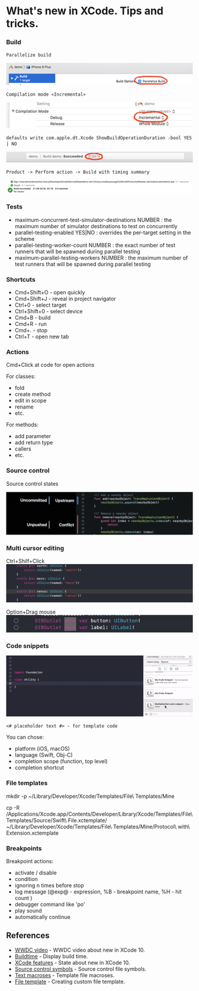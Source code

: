 # What's new in XCode. Tips and tricks.


### Build

```
Parallelize build 
```
![alt text](https://github.com/luximetr/demo/blob/develop/sources/parallelize_build.png)

```
Compilation mode «Incremental»
```
![alt text](https://github.com/luximetr/demo/blob/develop/sources/compilation_mode_incremental.png)

```
defaults write com.apple.dt.Xcode ShowBuildOperationDuration -bool YES | NO
```
![alt text](https://github.com/luximetr/demo/blob/develop/sources/build_time.png)

```
Product -> Perform action -> Build with timing summary
```
![alt text](https://github.com/luximetr/demo/blob/develop/sources/timing_summary.png)


### Tests

- maximum-concurrent-test-simulator-destinations NUMBER : the maximum number of simulator destinations to test on concurrently
- parallel-testing-enabled YES|NO : overrides the per-target setting in the scheme
- parallel-testing-worker-count NUMBER : the exact number of test runners that will be spawned during parallel testing
- maximum-parallel-testing-workers NUMBER : the maximum number of test runners that will be spawned during parallel testing

### Shortcuts

* Cmd+Shift+O - open quickly
* Cmd+Shift+J - reveal in project navigator
* Ctrl+0 - select target
* Ctrl+Shift+0 - select device
* Cmd+B - build
* Cmd+R - run
* Cmd+. - stop
* Ctrl+T - open new tab

### Actions

Cmd+Click at code for open actions

For classes:
- fold
- create method
- edit in scope
- rename
- etc.

For methods:
- add parameter
- add return type
- callers
- etc.

### Source control

Source control states

![alt text](https://github.com/luximetr/demo/blob/develop/sources/source_control_states.png)

### Multi cursor editing

Ctrl+Shilf+Click
![alt text](https://github.com/luximetr/demo/blob/develop/sources/multiple_cursor.png)

Option+Drag mouse
![alt text](https://github.com/luximetr/demo/blob/develop/sources/column_cursor_editing.png)

### Code snippets

![alt text](https://github.com/luximetr/demo/blob/develop/sources/code_snippet_creation.gif)

```
<# placeholder text #> - for template code
```
You can chose: 
- platform (iOS, macOS)
- language (Swift, Obj-C)
- completion scope (function, top level)
- completion shortcut 

### File templates

mkdir -p ~/Library/Developer/Xcode/Templates/File\ Templates/Mine

cp -R /Applications/Xcode.app/Contents/Developer/Library/Xcode/Templates/File\ Templates/Source/Swift\ File.xctemplate/ ~/Library/Developer/Xcode/Templates/File\ Templates/Mine/Protocol\ with\ Extension.xctemplate


### Breakpoints

Breakpoint actions:
- activate / disable
- condition
- ignoring n times before stop
- log message (@exp@ - expression, %B - breakpoint name, %H - hit count )
- debugger command like 'po'
- play sound
- automatically continue 

## References

* [WWDC video](https://developer.apple.com/videos/play/wwdc2018/102/) - WWDC video about new in XCode 10.
* [Buildtime](https://tonyarnold.com/2016/04/20/xcode-build-duration.html) - Display build time.
* [XCode features](http://shashikantjagtap.net/wwdc18-xcode-10-in-action/) - State about new in XCode 10.
* [Source control symbols](https://stackoverflow.com/questions/7754850/symbols-meaning-aside-class-name-in-xcode) - Source control file symbols.
* [Text macroses](https://help.apple.com/xcode/mac/9.0/index.html?localePath=en.lproj#/dev7fe737ce0) - Template file macroses.
* [File template](https://medium.com/@dasdom/creating-a-smart-xcode-file-template-b5f2d7c8594b) - Creating custom file template.
